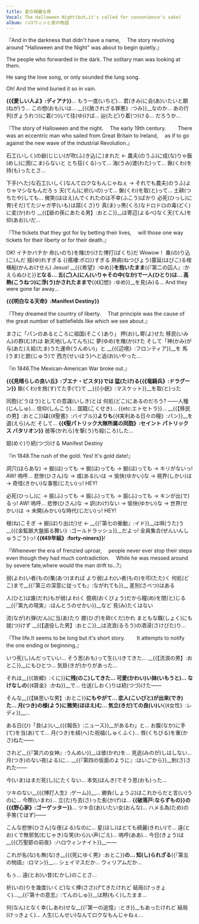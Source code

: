 ```yaml
---
title: 星の綺麗な夜
Vocal: The Halloween Night(but…it's called for convenience's sake)
album: ハロウィンと夜の物語
---
```

『And in the darkness that didn't have a name,
　The story revolving around "Halloween and the Night" was about to begin quietly.』


The people who forwarded in the dark.
The solitary man was looking at them.

He sang the love song,
or only sounded the lung song.

Oh! And the wind buried it so in vain.


__{{《愛しい人よ》:ディアナ}}__... もう一度(いちど)...
君(きみ)に会(あ)いたいと願(ねが)う... この想(おも)いは...  __{{《赦されざる罪悪》:つみ}}__なのか...
あの行列(ぎょうれつ)に着(つ)いて往(ゆ)けば... 辿(たど)り着(つ)ける... だろうか...


『The story of Halloween and the night.
　The early 19th century.　
　There was an eccentric man who sailed from Great Britain to Ireland,
　as if to go against the new wave of the industrial Revolution.』


石工(いしく)の爺(じじい)が吹(ふ)き込(こ)まれた ← 農夫(のうふ)に成(な)りゃ飯(めし)に困(こま)らないと
とち狂(くる)って... 海(うみ)渡(わた)って... 鍬(くわ)を持(も)ったとさ...

下手(へた)な石工(いしく)なんてロクなもんじゃねぇ → それでも農夫(のうふ)よりゃマシなもんだろぅ
天(てん)に祈(いの)って... 鍬(くわ)を取(と)って... 土耕(つちたや)しても...
微笑(ほほえ)んでくれたのは不幸(ふこう)ばかり 必死(ひっし)に育(そだ)てたジャガ芋(いも)は腐(くさ)り
真(ま)っ黒(くろ)なドロドロの毒(どく)に変(か)わり
__{{【爺の孫にあたる男】:おとこ}}__は寄辺(よるべ)なく天(てん)を仰(あお)いだ...


『The tickets that they got for by betting their lives,
　will those one way tickets for their liberty or for their death.』


OK! イチかバチか 命(いのち)を賭(か)けた博打(ばくち)だ Wowow！
乗(の)り込(こ)んだ 揺(ゆ)れすぎる {{襤褸:ボロ}}すぎる 熱病(ねつびょう)蔓延(はびこ)る棺桶船(かんおけせん)
Jesus!
__{{《希望》:ゆめ}}__を抱いたまま__{{『第二の囚人』:かえらぬひと}}__となる...
五(ご)人(にん)いりゃその中(なか)で一人(ひとり)は...
高熱(こうねつ)に浮(う)かされたままで__{{《幻想》:ゆめ}}__を見(み)る...
And they were gone far away...


__{{《明白なる天命》:Manifest Destiny}}__

『They dreamed the country of liberty.
　That principle was the cause of the great number of battlefields like which we see about.』


まさに「パンのあるところに祖国(そこく)あり」
押(お)し寄(よ)せた 移民(いみん)の群(む)れは 新天地(しんてんち)に 夢(ゆめ)を賭(か)けた
そして「神(かみ)が与(あた)え給(たま)うた運命(うんめい)」と
__{{《辺境》:フロンティア}}__を 馬(うま)と銃(じゅう)で 西方(せいほう)へと追(お)いやった...


『in 1846.The Mexican-American War broke out.』


__{{《見晴らしの良い丘》:ブエナ・ビスタ}}__では 猛(たけ)る__{{《竜騎兵》:ドラグーン}}__
鍬(くわ)を捨(す)てた手(て)で __{{《小銃》:マスケット}}__を取(と)った

同胞(どうほう)としての意識(いしき)とは 何処(どこ)にあるのだろう?
――人種(じんしゅ)... 信仰(しんこう)... 国籍(こくせき)... {{etc:エトセトラ}}...
__{{【移民の男】:おとこ}}__は__{{《聖書》:バイブル}}__よりも__{{《実利ある日々の糧》:パン}}__を選(えら)んだ
そして... __{{《聖パトリック大隊所属の同胞》:セイント パトリックス バタリオン}}__ 彼等(かれら)を撃(う)ち殺(ころ)した...

廻(めぐ)り続(つづ)ける Manifest Destiny


『in 1848.The rush of the gold. Yes! It's gold date!』


洞穴(ほらあな) → 掘(ほ)っても → 掘(ほ)っても → 掘(ほ)っても → キリがないっ! AW!
嗚呼... 悲惨(ひさん)な → 或(ある)いは → 愉快(ゆかい)な → 視界(しかい)は → 奇怪(きかい)な事態(じたい)っ! HEY!

必死(ひっし)に → 振(ふ)っても → 振(ふ)っても → 振(ふ)っても → キンが出(で)るっ! AW!
嗚呼... 悲惨(ひさん)な → 訳(わけ)ない → 愉快(ゆかい)な → 世界(せかい)は → 未開(みかい)な時代(じだい)っ! HEY!

根(ね)こそぎ → 掘(ほ)り出(だ)せ ← __{{『第七の衝動』:イド}}__は唄(うた)う
__{{《金鉱脈大盤振る舞い》:ゴールドラッシュ}}__だよっ! 全員集合(ぜんいんしゅうごう)っ! __{{《49年組》:forty-niners}}__!


『Whenever the era of frenzied uproar,
　people never ever stop their steps even though they had much contradiction.
　While he was messed around by severe fate,where would the man drift to...?』


弱(よわ)い者(もの)集(あつ)まれば より弱(よわ)い者(もの)を叩(たた)く
何処(どこ)まで__{{『第三の深意に従っても』:ながれても}}__ 差別(さべつ)はある

人(ひと)は誰(だれ)もが弱(よわ)く 臆病(おくびょう)だから瞳(め)を閉(と)じる
__{{『第九の現実』:ほんとうのせかい}}__など 見(み)たくはない

流(なが)れ弾(だん)に当(あ)たり 膝(ひざ)を砕(くだ)かれ
まともな職(しょく)にも就(つ)けず __{{【退役した男】:おとこ}}__は流浪(るろう)の酒浸(さけびた)り...


『The life.It seems to be long but it's short story.　
　It attempts to notify the one ending or beginning.』


いつ死(し)んだっていい... そう思(おも)って生(い)きてきた...
__{{【流浪の男】:おとこ}}__にもひとつ... 気掛(きが)かりがあった...

それは__{{《故郷》:くに}}__に残(のこ)してきた... 可愛(かわい)い妹(いもうと)...
なけなしの__{{《賃金》:かね}}__で... 仕送(しおく)りは続(つづ)けた――

そんな__{{【妹思いな男】:おとこ}}__にもやがて... 恋人(こいびと)が出来(でき)た...
月(つき)の様(よう)に微笑(ほほえ)む... 気立(きだ)ての良(い)い__{{《女性》:レディ}}__...

ある日(ひ)「良(よ)い__{{《報告》:ニュース}}__があるわ」と... お腹(なか)に手(て)を当(あ)てて...
月(つき)を経(へ)た祝福(しゅくふく)... 唇(くちびる)を重(かさ)ねた――

されど__{{『第六の女神』:うんめい}}__は彼(かれ)を... 見逃(みのが)しはしない...
月(つき)のない夜(よる)に... __{{『第四の仮面のように』:はいごから}}__刺(さ)された――

今(いま)はまだ死(し)にたくない... 本気(ほんき)でそう思(おも)った...

ツキのない__{{《博打人生》:ゲーム}}__... 勝負(しょうぶ)はこれからだと言(い)うのに...
今際(いまわ)... 立(た)ち去(さ)った影(かげ)は... __{{破落戸:ならずもの}}__の__{{《野心家》:ゴーゲッター}}__...
ツキ合(あ)いたい女(おんな)... ハメる為(ため)の手筈(てはず)――

こんな悲惨(ひさん)な夜(よる)なのに... 星(ほし)はとても綺麗(きれい)で...
遠(とお)くで無邪気(むじゃき)な笑(わら)い声(ごえ)...
嗚呼(ああ)... 今日(きょう)は__{{《万聖節の前夜》:ハロウィンナイト}}__――

これが名(な)も無(な)き__{{《死にゆく男》:おとこ}}__の...
知(し)られざる__{{『第五の物語』:ロマン}}__...
シェイマスだか... ウィリアムだか...

もぅ... 遠(とお)い昔(むかし)のことさ...

祈(いの)りを幾度(いくど)なく捧(ささ)げてきたけれど
結局(けっきょく)...__{{『第十の意志』:てんのしゅ}}__は黙(もく)したまま...

何(なん)となく幸(しあわ)せな__{{『第一の追憶』:とき}}__もあったけれど
結局(けっきょく)... 人生(じんせい)なんてロクなもんじゃねぇ...
